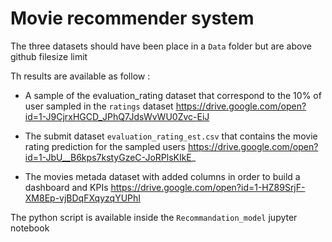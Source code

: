 # Movie recommender system
The three datasets should have been place in a `Data` folder but are above github filesize limit

Th results are available as follow : 
 - A sample of the evaluation_rating dataset that correspond to the 10% of user sampled in the `ratings` dataset
 https://drive.google.com/open?id=1-J9CjrxHGCD_JPhQ7JdsWvWU0Zvc-EiJ

 - The submit dataset `evaluation_rating_est.csv` that contains the movie rating prediction for the sampled users
 https://drive.google.com/open?id=1-JbU__B6kps7kstyGzeC-JoRPlsKIkE_

 - The movies metada dataset with added columns in order to build a dashboard and KPIs
 https://drive.google.com/open?id=1-HZ89SrjF-XM8Ep-vjBDqFXqyzqYUPhI
 

 The python script is available inside the `Recommandation_model` jupyter notebook
